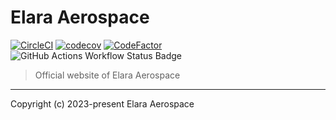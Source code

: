 # Elara Aerospace

[![CircleCI](https://circleci.com/gh/elara-aerospace/elara-aerospace.github.io.svg?style=shield)](https://circleci.com/gh/elara-aerospace/elara-aerospace.github.io)
[![codecov](https://codecov.io/github/elara-aerospace/elara-aerospace.github.io/graph/badge.svg?token=8ZW0F2N90I)](https://codecov.io/github/elara-aerospace/elara-aerospace.github.io)
[![CodeFactor](https://www.codefactor.io/repository/github/elara-aerospace/elara-aerospace.github.io/badge/main)](https://www.codefactor.io/repository/github/elara-aerospace/elara-aerospace.github.io/overview/main)
![GitHub Actions Workflow Status Badge](https://github.com/elara-aerospace/elara-aerospace.github.io/actions/workflows/is-website-vulnerable.yml/badge.svg)

> Official website of Elara Aerospace

----

Copyright (c) 2023-present Elara Aerospace
